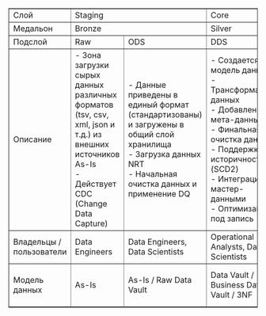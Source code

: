 <table border="1" cellspacing="0" cellpadding="6">
  <thead>
  </thead>
  <tbody>
    <tr>
      <td>Слой</td>
      <td colspan="2">Staging</td>
      <td>Core</td>
      <td colspan="2">Presentation</td>
    </tr>
    <tr>
      <td>Медальон</td>
      <td colspan="2">Bronze</td>
      <td>Silver</td>
      <td>Gold</td>
      <td>Platinum</td>
    </tr>
    <tr>
      <td>Подслой</td>
      <td>Raw</td>
      <td>ODS</td>
      <td>DDS</td>
      <td>Data Mart</td>
      <td>Report</td>
    </tr>
    <tr>
      <td>Описание</td>
      <td>
        - Зона загрузки сырых данных различных форматов (tsv, csv, xml, json и т.д.) из внешних источников As-Is<br>
        - Действует CDC (Change Data Capture)
      </td>
      <td>
        - Данные приведены в единый формат (стандартизованы) и загружены в общий слой хранилища<br>
        - Загрузка данных NRT<br>
        - Начальная очистка данных и применение DQ
      </td>
      <td>
        - Создается модель данных<br>
        - Трансформация данных<br>
        - Добавление мета-данных<br>
        - Финальная очистка данных<br>
        - Поддержка историчности (SCD2)<br>
        - Интеграция с мастер-данными<br>
        - Оптимизация под запись
      </td>
      <td>
        - Создается модель данных<br>
        - Готовый “дата-продукт” для бизнеса<br>
        - Применена бизнес-логика в трансформации данных<br>
        - Данные семантически сгруппированы<br>
        - Действует BI self-service<br>
        - Оптимизация под чтение
      </td>
      <td>
        - Готовый отчет/визуализация<br>
        - Данные агрегированы и объединены в один data set для целостного представления
      </td>
    </tr>
    <tr>
      <td>Владельцы / пользователи</td>
      <td>Data Engineers</td>
      <td>Data Engineers, Data Scientists</td>
      <td>Operational Analysts, Data Scientists</td>
      <td>BI Analysts, Managers, Data Scientists</td>
      <td>Executives, Top Management</td>
    </tr>
    <tr>
      <td>Модель данных</td>
      <td>As-Is</td>
      <td>As-Is / Raw Data Vault</td>
      <td>Data Vault / Business Data Vault / 3NF</td>
      <td>Dimensional Modelling (Kimball’s approach)</td>
      <td>One big table</td>
    </tr>
  </tbody>
</table>
